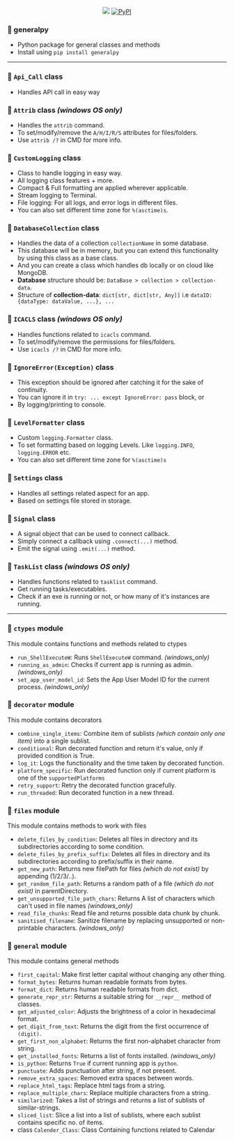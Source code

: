 <p align="center">
  <a href="https://github.com/sayyid5416/generalpy/actions/workflows/publish.yml"><img src="https://github.com/sayyid5416/generalpy/actions/workflows/publish.yml/badge.svg"></a>
  <a href="https://pypi.org/project/generalpy"><img alt="PyPI" src="https://img.shields.io/pypi/v/generalpy?label=PyPI%20Package%20Version&logo=pypi&logoColor=white&style=plastic"></a>
</p>

### 🔰 generalpy
- Python package for general classes and methods
- Install using `pip install generalpy`


---


### 💠 `Api_Call` class
  - Handles API call in easy way


### 💠 `Attrib` class _(windows OS only)_
  - Handles the `attrib` command.
  - To set/modify/remove the `A/H/I/R/S` attributes for files/folders.
  - Use `attrib /?` in CMD for more info.


### 💠 `CustomLogging` class
  - Class to handle logging in easy way.
  - All logging class features + more.
  - Compact & Full formatting are applied wherever applicable.
  - Stream logging to Terminal.
  - File logging: For all logs, and error logs in different files.
  - You can also set different time zone for `%(asctime)s`.


### 💠 `DatabaseCollection` class
  - Handles the data of a collection `collectionName` in some database.
  - This database will be in memory, but you can extend this functionality by using this class as a base class.
  - And you can create a class which handles db locally or on cloud like MongoDB.
  - **Database** structure should be: `DataBase > collection > collection-data`.
  - Structure of **collection-data**: `dict[str, dict[str, Any]]` i.e `dataID: {dataType: dataValue, ...}, ...`


### 💠 `ICACLS` class _(windows OS only)_
  - Handles functions related to `icacls` command.
  - To set/modify/remove the permissions for files/folders.
  - Use `icacls /?` in CMD for more info.


### 💠 `IgnoreError(Exception)` class
  - This exception should be ignored after catching it for the sake of continuity.
  - You can ignore it in `try: ... except IgnoreError: pass` block, or
  - By logging/printing to console.


### 💠 `LevelFormatter` class
  - Custom `logging.Formatter` class.
  - To set formatting based on logging Levels. Like `logging.INFO`, `logging.ERROR` etc.
  - You can also set different time zone for `%(asctime)s`


### 💠 `Settings` class
  - Handles all settings related aspect for an app.
  - Based on settings file stored in storage.


### 💠 `Signal` class
  - A signal object that can be used to connect callback.
  - Simply connect a callback using `.connect(...)` method.
  - Emit the signal using `.emit(...)` method.


### 💠 `TaskList` class _(windows OS only)_
  - Handles functions related to `tasklist` command.
  - Get running tasks/executables.
  - Check if an exe is running or not, or how many of it's instances are running.


---


### 💠 `ctypes` module
  This module contains functions and methods related to ctypes
  - `run_ShellExecuteW`: Runs `ShellExecuteW` command. _(windows_only)_
  - `running_as_admin`: Checks if current app is running as admin. _(windows_only)_
  - `set_app_user_model_id`: Sets the App User Model ID for the current process. _(windows_only)_
  
### 💠 `decorator` module
  This module contains decorators
  - `combine_single_items`: Combine item of sublists _(which contain only one item)_ into a single sublist.
  - `conditional`: Run decorated function and return it's value, only if provided condition is True.
  - `log_it`: Logs the functionality and the time taken by decorated function.
  - `platform_specific`: Run decorated function only if current platform is one of the `supportedPlatforms`
  - `retry_support`: Retry the decorated function gracefully.
  - `run_threaded`: Run decorated function in a new thread.


### 💠 `files` module
  This module contains methods to work with files
  - `delete_files_by_condition`: Deletes all files in directory and its subdirectories according to some condition.
  - `delete_files_by_prefix_suffix`: Deletes all files in directory and its subdirectories according to prefix/suffix in their name.
  - `get_new_path`: Returns new filePath for files _(which do not exist)_ by appending (1/2/3/..).
  - `get_random_file_path`: Returns a random path of a file _(which do not exist)_ in parentDirectory.
  - `get_unsupported_file_path_chars`: Returns A list of characters which can't used in file names _(windows_only)_
  - `read_file_chunks`: Read file and returns possible data chunk by chunk.
  - `sanitised_filename`: Sanitize filename by replacing unsupported or non-printable characters. _(windows_only)_


### 💠 `general` module
  This module contains general methods
  - `first_capital`: Make first letter capital without changing any other thing.
  - `format_bytes`: Returns human readable formats from bytes.
  - `format_dict`: Returns human readable formats from dict.
  - `generate_repr_str`: Returns a suitable string for `__repr__` method of classes.
  - `get_adjusted_color`: Adjusts the brightness of a color in hexadecimal format.
  - `get_digit_from_text`: Returns the digit from the first occurrence of `(digit)`.
  - `get_first_non_alphabet`: Returns the first non-alphabet character from string.
  - `get_installed_fonts`: Returns a list of fonts installed. _(windows_only)_
  - `is_python`: Returns `True` if current running app is `python`.
  - `punctuate`: Adds punctuation after string, if not present.
  - `remove_extra_spaces`: Removed extra spaces between words.
  - `replace_html_tags`: Replace html tags from a string.
  - `replace_multiple_chars`: Replace multiple characters from a string.
  - `similarized`: Takes a list of strings and returns a list of sublists of similar-strings.
  - `sliced_list`: Slice a list into a list of sublists, where each sublist contains specific no. of items.
  - class `Calender_Class`: Class Containing functions related to Calendar